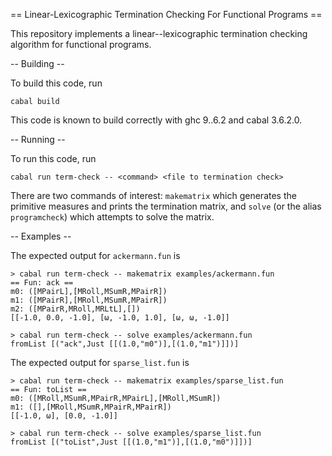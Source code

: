 == Linear-Lexicographic Termination Checking For Functional Programs ==

This repository implements a linear--lexicographic termination checking algorithm for functional programs.

-- Building --

To build this code, run
```
cabal build
```

This code is known to build correctly with ghc 9..6.2 and cabal 3.6.2.0.

-- Running --

To run this code, run
```
cabal run term-check -- <command> <file to termination check>
```

There are two commands of interest: `makematrix` which generates the primitive measures and prints the termination matrix, and `solve` (or the alias `programcheck`) which attempts to solve the matrix.

-- Examples --

The expected output for `ackermann.fun` is
```
> cabal run term-check -- makematrix examples/ackermann.fun 
== Fun: ack ==
m0: ([MPairL],[MRoll,MSumR,MPairR])
m1: ([MPairR],[MRoll,MSumR,MPairR])
m2: ([MPairR,MRoll,MRLtL],[])
[[-1.0, 0.0, -1.0], [ω, -1.0, 1.0], [ω, ω, -1.0]]

> cabal run term-check -- solve examples/ackermann.fun 
fromList [("ack",Just [[(1.0,"m0")],[(1.0,"m1")]])]
```

The expected output for `sparse_list.fun` is
```
> cabal run term-check -- makematrix examples/sparse_list.fun 
== Fun: toList ==
m0: ([MRoll,MSumR,MPairR,MPairL],[MRoll,MSumR])
m1: ([],[MRoll,MSumR,MPairR,MPairR])
[[-1.0, ω], [0.0, -1.0]]

> cabal run term-check -- solve examples/sparse_list.fun 
fromList [("toList",Just [[(1.0,"m1")],[(1.0,"m0")]])]
```
